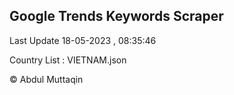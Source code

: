 

## Google Trends Keywords Scraper 
 
Last Update 18-05-2023 , 08:35:46

Country List :
VIETNAM.json



© Abdul Muttaqin 
